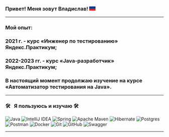 ### Привет! Меня зовут Владислав! <img src="https://github.com/lipis/flag-icons/blob/main/flags/4x3/ru.svg" title="ru"  alt="ru" width="20" height="20"/>&nbsp;
---
### Мой опыт:
### 2021 г. - курс «Инженер по тестированию» Яндекс.Практикум;
### 2022-2023 гг. - курс «Java-разработчик» Яндекс.Практикум;
### В настоящий момент продолжаю изучение на курсе «Автоматизатор тестирования на Java».
---
### 🛠 &nbsp; Я пользуюсь и изучаю  🛠 &nbsp; 
![Java](https://img.shields.io/badge/java-%23ED8B00.svg?style=flat&logo=openjdk&logoColor=white)
![IntelliJ IDEA](https://img.shields.io/badge/IntelliJIDEA-000000.svg?style=flat&logo=intellij-idea&logoColor=white)
![Spring](https://img.shields.io/badge/spring-%236DB33F.svg?style=flat&logo=spring&logoColor=white)
![Apache Maven](https://img.shields.io/badge/Apache%20Maven-C71A36?style=flat&logo=Apache%20Maven&logoColor=white)
![Hibernate](https://img.shields.io/badge/Hibernate-59666C?style=flat&logo=Hibernate&logoColor=white)
![Postgres](https://img.shields.io/badge/postgres-%23316192.svg?style=flat&logo=postgresql&logoColor=white)
![Postman](https://img.shields.io/badge/Postman-FF6C37?style=flat&logo=postman&logoColor=white)
![Docker](https://img.shields.io/badge/docker-%230db7ed.svg?style=flat&logo=docker&logoColor=white)
![Git](https://img.shields.io/badge/git-%23F05033.svg?style=flat&logo=git&logoColor=white)
![GitHub](https://img.shields.io/badge/github-%23121011.svg?style=flat&logo=github&logoColor=white)
![Swagger](https://img.shields.io/badge/-Swagger-%23Clojure?style=flat&logo=swagger&logoColor=white)

---


<!--
**VladislavVas/VladislavVas** is a ✨ _special_ ✨ repository because its `README.md` (this file) appears on your GitHub profile.

Here are some ideas to get you started:

- 🔭 I’m currently working on ...
- 🌱 I’m currently learning ...
- 👯 I’m looking to collaborate on ...
- 🤔 I’m looking for help with ...
- 💬 Ask me about ...
- 📫 How to reach me: ...
- 😄 Pronouns: ...
- ⚡ Fun fact: ...
-->
